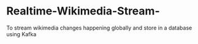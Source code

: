 # Realtime-Wikimedia-Stream-
To stream wikimedia changes happening globally and store in a database using Kafka

